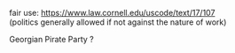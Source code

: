 fair use: https://www.law.cornell.edu/uscode/text/17/107  
(politics generally allowed if not against the nature of work)

Georgian Pirate Party ?
